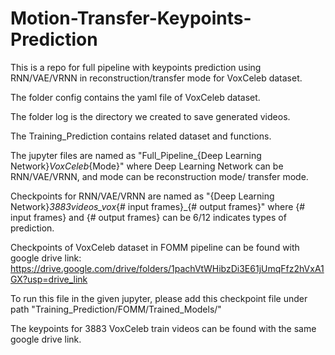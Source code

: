 # Motion-Transfer-Keypoints-Prediction
This is a repo for full pipeline with keypoints prediction using RNN/VAE/VRNN in reconstruction/transfer mode for VoxCeleb dataset.

The folder config contains the yaml file of VoxCeleb dataset.

The folder log is the directory we created to save generated videos.

The Training_Prediction contains related dataset and functions.

The jupyter files are named as "Full_Pipeline_{Deep Learning Network}_VoxCeleb_{Mode}" where Deep Learning Network can be RNN/VAE/VRNN, and mode can be reconstruction mode/ transfer mode.

Checkpoints for RNN/VAE/VRNN are named as "{Deep Learning Network}_3883videos_vox_{# input frames}_{# output frames}" where {# input frames} and {# output frames} can be 6/12 indicates types of prediction.

Checkpoints of VoxCeleb dataset in FOMM pipeline can be found with google drive link:
https://drive.google.com/drive/folders/1pachVtWHibzDi3E61jUmqFfz2hVxA1GX?usp=drive_link

To run this file in the given jupyter, please add this checkpoint file under path "Training_Prediction/FOMM/Trained_Models/"

The keypoints for 3883 VoxCeleb train videos can be found with the same google drive link.
